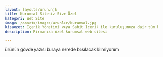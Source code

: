 ```yaml
---
layout: layouts/urun.njk
title: Kurumsal Siteniz Size Özel
kategori: Web Site
image: /assets/images/urunler/kurumsal.jpg
kisaozet: İçerik Yönetimi veya Sabit İçerik ile kuruluşunuza dair tüm bilgiler artık hedef kitlenizde. 
description: Firmanıza özel kurumsal web sitesi

---
```


ürünün gövde yazısı buraya nerede basılacak bilmiyorum